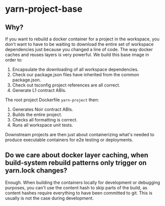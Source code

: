 # yarn-project-base

## Why?

If you want to rebuild a docker container for a project in the workspace, you don't want to have to be waiting
to download the entire set of workspace dependencies just because you changed a line of code. The way docker caches
and reuses layers is very powerful. We build this base image in order to:

1. Encapsulate the downloading of all workspace dependencies.
1. Check our package.json files have inherited from the common package.json.
1. Check out tsconfig project references are all correct.
1. Generate L1 contract ABIs.

The root project Dockerfile `yarn-project` then:

1. Generates Noir contract ABIs.
1. Builds the entire project.
1. Checks all formatting is correct.
1. Runs all workspace unit tests.

Downstream projects are then just about containerizing what's needed to produce executable containers for e2e testing or
deployments.

## Do we care about docker layer caching, when build-system rebuild patterns only trigger on yarn.lock changes?

Enough. When building the containers locally for development or debugging purposes, you can't use the content hash
to skip parts of the build, as content hashes require everything to have been committed to git. This is usually
is not the case during development.
